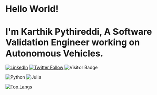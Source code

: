 # Hello World! 

# I'm Karthik Pythireddi, A Software Validation Engineer working on Autonomous Vehicles. 
[![LinkedIn](https://img.shields.io/badge/LinkedIn-0077B5?style=for-the-badge&logo=linkedin&logoColor=white)](https://www.linkedin.com/in/karthikpythireddi/) [![Twitter Follow](https://img.shields.io/twitter/follow/{karthikitis}?style=social)](https://twitter.com/{karthikitis}) ![Visitor Badge](https://visitor-badge.laobi.icu/badge?page_id=karthikpythireddi)

![Python](https://img.shields.io/badge/Python-3776AB?style=for-the-badge&logo=python&logoColor=white) ![Julia](https://img.shields.io/badge/Julia-9558B2?style=for-the-badge&logo=julia&logoColor=white)


[![Top Langs](https://github-readme-stats.vercel.app/api/top-langs/?username=karthikpythireddi&layout=compact)](https://github.com/karthikpythireddi/github-readme-stats)
